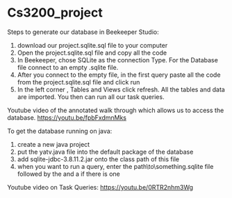 # Cs3200_project

Steps to generate our database in Beekeeper Studio:
1. download our project.sqlite.sql file to your computer 
2. Open the project.sqlite.sql file and copy all the code
3. In Beekeeper, chose SQLite as the connection Type. For the Database file connect to an empty .sqlite file.
4. After you connect to the empty file, in the first query paste all the code from the project.sqlite.sql file and click run
5. In the left corner , Tables and Views click refresh. All the tables and data are imported. You then  can run all our task queries. 


Youtube video of the annotated walk through which allows us to access the database.
https://youtu.be/fpbFxdmnMks


To get the database running on java:
1. create a new java project 
2. put the yatv.java file into the default package of the database
3. add sqlite-jdbc-3.8.11.2.jar onto the class path of this file
4. when you want to run a query, enter the path\to\something.sqlite file followed by the <task query number> and a <parameter> if there is one


Youtube video on Task Queries:
https://youtu.be/0RTR2nhm3Wg

